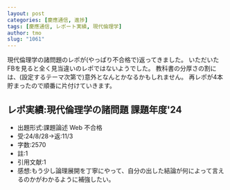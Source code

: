 ```yaml
---
layout: post
categories: [慶應通信, 進捗]
tags: [慶應通信, レポート実績, 現代倫理学]
author: tmo
slug: "1061"
---
```

現代倫理学の諸問題のレポが(やっぱり不合格で)返ってきました。
いただいたFBを見ると全く見当違いのレポではないようでした。
教科書の分厚さの割には、(設定するテーマ次第で)意外となんとかなるかもしれません。
再レポが4本貯まったので順番に片付けていきます。

## レポ実績:現代倫理学の諸問題 課題年度'24
* 出題形式:課題論述 Web 不合格
* 受:24/8/28→返:11/3
* 字数:2570
* 註:1
* 引用文献:1
* 感想:もう少し論理展開を丁寧にやって、自分の出した結論が何によって言えるのかがわかるように補強したい。